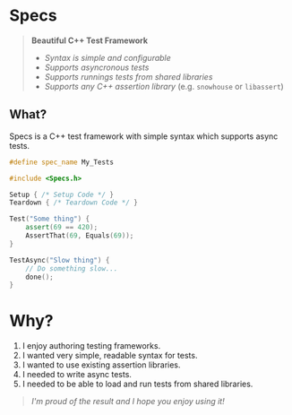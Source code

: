 # Specs

> **Beautiful C++ Test Framework**
>
> - _Syntax is simple and configurable_
> - _Supports asyncronous tests_
> - _Supports runnings tests from shared libraries_
> - _Supports any C++ assertion library_ (e.g. `snowhouse` or `libassert`)

## What?

Specs is a C++ test framework with simple syntax which supports async tests.

```cpp
#define spec_name My_Tests

#include <Specs.h>

Setup { /* Setup Code */ }
Teardown { /* Teardown Code */ }

Test("Some thing") {
    assert(69 == 420);
    AssertThat(69, Equals(69));
}

TestAsync("Slow thing") {
    // Do something slow...
    done();
}
```


# Why?

1. I enjoy authoring testing frameworks.
2. I wanted very simple, readable syntax for tests.
3. I wanted to use existing assertion libraries.
4. I needed to write async tests.
5. I needed to be able to load and run tests from shared libraries.

> _I'm proud of the result and I hope you enjoy using it!_
